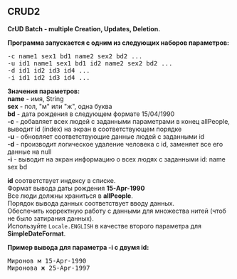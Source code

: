 ## CRUD2

**CrUD Batch - multiple Creation, Updates, Deletion.**

**Программа запускается с одним из следующих наборов параметров:**  
<pre>
-c name1 sex1 bd1 name2 sex2 bd2 ...
-u id1 name1 sex1 bd1 id2 name2 sex2 bd2 ...
-d id1 id2 id3 id4 ...
-i id1 id2 id3 id4 ...
</pre>

**Значения параметров:**  
**name** - имя, String  
**sex** - пол, "м" или "ж", одна буква  
**bd** - дата рождения в следующем формате 15/04/1990  
**-с** - добавляет всех людей с заданными параметрами в конец allPeople, выводит id (index) на экран в соответствующем порядке  
**-u** - обновляет соответствующие данные людей с заданными id  
**-d** - производит логическое удаление человека с id, заменяет все его данные на null  
**-i** - выводит на экран информацию о всех людях с заданными id: name sex bd  

**id** соответствует индексу в списке.  
Формат вывода даты рождения **15-Apr-1990**  
Все люди должны храниться в **allPeople**.  
Порядок вывода данных соответствует вводу данных.  
Обеспечить корректную работу с данными для множества нитей (чтоб не было затирания данных).  
Используйте `Locale.ENGLISH` в качестве второго параметра для **SimpleDateFormat**.  

**Пример вывода для параметра -і с двумя id:**  
<pre>
Миронов м 15-Apr-1990  
Миронова ж 25-Apr-1997
</pre>
